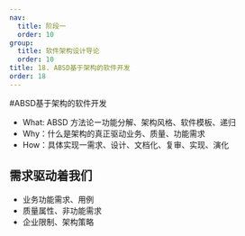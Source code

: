 ```yaml
---
nav:
  title: 阶段一
  order: 10
group:
  title: 软件架构设计导论
  order: 10
title: 18. ABSD基于架构的软件开发
order: 18
---
```


#ABSD基于架构的软件开发 

- What: ABSD 方法论ー功能分解、架构风格、软件模板、递归 
- Why：什么是架构的真正驱动业务、质量、功能需求
- How：具体实现一需求、设计、文档化、复审、实现、演化

## 需求驱动着我们

- 业务功能需求、用例
- 质量属性、非功能需求
- 企业限制、架构策略